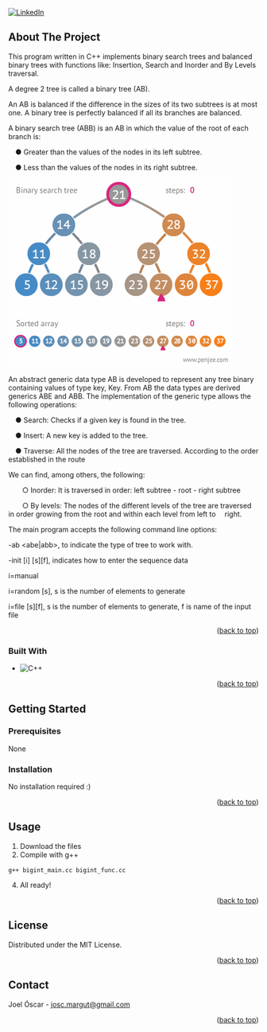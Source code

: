 [![LinkedIn][linkedin-shield]][linkedin-url]



<!-- ABOUT THE PROJECT -->
## About The Project

This program written in C++ implements binary search trees and balanced binary trees with functions like: Insertion, Search and Inorder and By Levels traversal.

A degree 2 tree is called a binary tree (AB).

An AB is balanced if the difference in the sizes of its two subtrees is at most
one. A binary tree is perfectly balanced if all its branches are balanced.

A binary search tree (ABB) is an AB in which the value of the root of each
branch is:

&emsp;● Greater than the values ​​of the nodes in its left subtree.

&emsp;● Less than the values ​​of the nodes in its right subtree.

![ABB](Binary_search_tree_example.gif)

An abstract generic data type AB<Key> is developed to represent any tree
binary containing values ​​of type key, Key. From AB<Key> the data types are derived
generics ABE<Key> and ABB<Key>. The implementation of the generic type allows the following operations:

&emsp;● Search: Checks if a given key is found in the tree.

&emsp;● Insert: A new key is added to the tree.

&emsp;● Traverse: All the nodes of the tree are traversed. According to the order established in the route

We can find, among others, the following:

&emsp;&emsp;○ Inorder: It is traversed in order: left subtree - root - right subtree

&emsp;&emsp;○ By levels: The nodes of the different levels of the tree are traversed in order growing from the root and within each level from left to &emsp;right.

The main program accepts the following command line options:

-ab <abe|abb>, to indicate the type of tree to work with.

-init [i] [s][f], indicates how to enter the sequence data

i=manual

i=random [s], s is the number of elements to generate

i=file [s][f], s is the number of elements to generate, f is name of the input file



<p align="right">(<a href="#readme-top">back to top</a>)</p>



### Built With


* ![C++][C++.js]

<p align="right">(<a href="#readme-top">back to top</a>)</p>



<!-- GETTING STARTED -->
## Getting Started

### Prerequisites

None

### Installation

No installation required :)

<p align="right">(<a href="#readme-top">back to top</a>)</p>


<!-- USAGE EXAMPLES -->
## Usage

1. Download the files
2. Compile with g++
```
g++ bigint_main.cc bigint_func.cc
```
4. All ready!

<p align="right">(<a href="#readme-top">back to top</a>)</p>




<!-- LICENSE -->
## License

Distributed under the MIT License.

<p align="right">(<a href="#readme-top">back to top</a>)</p>



<!-- CONTACT -->
## Contact

Joel Óscar - josc.margut@gmail.com

<p align="right">(<a href="#readme-top">back to top</a>)</p>



<!-- MARKDOWN LINKS & IMAGES -->
<!-- https://www.markdownguide.org/basic-syntax/#reference-style-links -->
[contributors-shield]: https://img.shields.io/github/contributors/github_username/repo_name.svg?style=for-the-badge
[contributors-url]: https://github.com/github_username/repo_name/graphs/contributors
[forks-shield]: https://img.shields.io/github/forks/github_username/repo_name.svg?style=for-the-badge
[forks-url]: https://github.com/github_username/repo_name/network/members
[stars-shield]: https://img.shields.io/github/stars/github_username/repo_name.svg?style=for-the-badge
[stars-url]: https://github.com/github_username/repo_name/stargazers
[issues-shield]: https://img.shields.io/github/issues/github_username/repo_name.svg?style=for-the-badge
[issues-url]: https://github.com/github_username/repo_name/issues
[license-shield]: https://img.shields.io/github/license/github_username/repo_name.svg?style=for-the-badge
[license-url]: https://github.com/github_username/repo_name/blob/master/LICENSE.txt
[linkedin-shield]: https://img.shields.io/badge/-LinkedIn-black.svg?style=for-the-badge&logo=linkedin&colorB=555
[linkedin-url]: https://www.linkedin.com/in/joel-%C3%B3scar-mart%C3%ADn-guti%C3%A9rrez-578ab8303
[product-screenshot]: images/screenshot.png
[Next.js]: https://img.shields.io/badge/next.js-000000?style=for-the-badge&logo=nextdotjs&logoColor=white
[Next-url]: https://nextjs.org/
[C++.js]: https://img.shields.io/badge/-C++-blue?logo=cplusplus
[React.js]: https://img.shields.io/badge/React-20232A?style=for-the-badge&logo=react&logoColor=61DAFB
[React-url]: https://reactjs.org/
[Vue.js]: https://img.shields.io/badge/Vue.js-35495E?style=for-the-badge&logo=vuedotjs&logoColor=4FC08D
[Vue-url]: https://vuejs.org/
[Angular.io]: https://img.shields.io/badge/Angular-DD0031?style=for-the-badge&logo=angular&logoColor=white
[Angular-url]: https://angular.io/
[Svelte.dev]: https://img.shields.io/badge/Svelte-4A4A55?style=for-the-badge&logo=svelte&logoColor=FF3E00
[Svelte-url]: https://svelte.dev/
[Laravel.com]: https://img.shields.io/badge/Laravel-FF2D20?style=for-the-badge&logo=laravel&logoColor=white
[Laravel-url]: https://laravel.com
[Bootstrap.com]: https://img.shields.io/badge/Bootstrap-563D7C?style=for-the-badge&logo=bootstrap&logoColor=white
[Bootstrap-url]: https://getbootstrap.com
[JQuery.com]: https://img.shields.io/badge/jQuery-0769AD?style=for-the-badge&logo=jquery&logoColor=white
[JQuery-url]: https://jquery.com 
